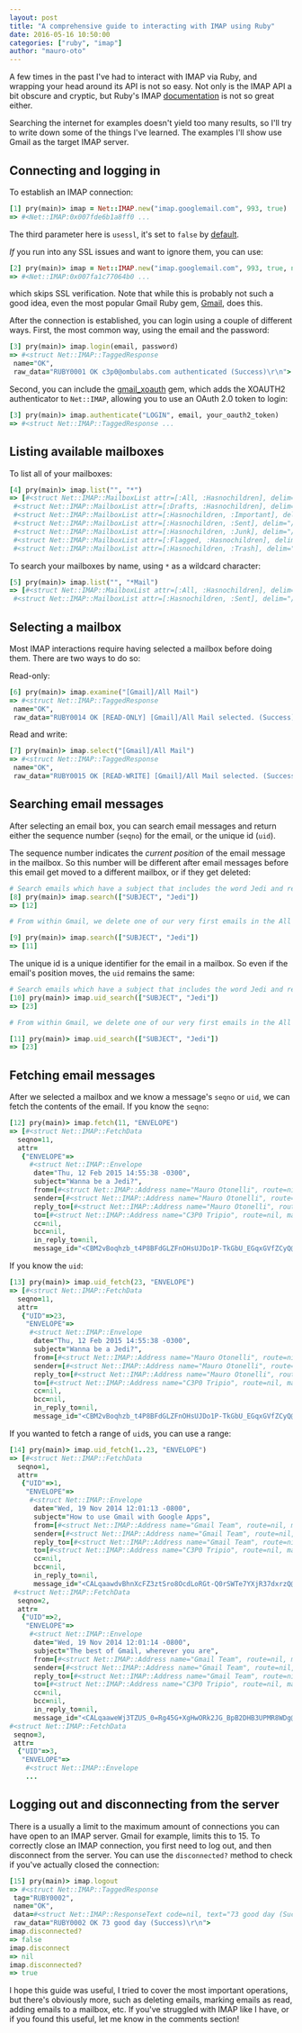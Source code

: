 ```yaml
---
layout: post
title: "A comprehensive guide to interacting with IMAP using Ruby"
date: 2016-05-16 10:50:00
categories: ["ruby", "imap"]
author: "mauro-oto"
---
```


A few times in the past I've had to interact with IMAP via Ruby, and wrapping
your head around its API is not so easy. Not only is the IMAP API a bit obscure
and cryptic, but Ruby's IMAP [documentation](http://ruby-doc.org/stdlib-2.2.3/libdoc/net/imap/rdoc/Net/IMAP.html)
is not so great either.

Searching the internet for examples doesn't yield too many results, so I'll try
to write down some of the things I've learned. The examples I'll show use
Gmail as the target IMAP server.

<!--more-->

## Connecting and logging in

To establish an IMAP connection:

```ruby
[1] pry(main)> imap = Net::IMAP.new("imap.googlemail.com", 993, true)
=> #<Net::IMAP:0x007fde6b1a8ff0 ...
```

The third parameter here is `usessl`, it's set to `false` by
[default](https://github.com/ruby/ruby/blob/trunk/lib/net/imap.rb#L1065).

_If_ you run into any SSL issues and want to ignore them, you can use:

```ruby
[2] pry(main)> imap = Net::IMAP.new("imap.googlemail.com", 993, true, nil, false)
=> #<Net::IMAP:0x007fa1c77064b0 ...
```

which skips SSL verification. Note that while this is probably not such a good
idea, even the most popular Gmail Ruby gem,
[Gmail](https://github.com/gmailgem/gmail/blob/353ddcc8cc0c5b57ad1d3a412f11365ccc12b7d6/lib/gmail/client/base.rb#L26),
does this.

After the connection is established, you can login using a couple of different
ways. First, the most common way, using the email and the password:

```ruby
[3] pry(main)> imap.login(email, password)
=> #<struct Net::IMAP::TaggedResponse
 name="OK",
 raw_data="RUBY0001 OK c3p0@ombulabs.com authenticated (Success)\r\n">
```

Second, you can include the [gmail_xoauth](https://github.com/nfo/gmail_xoauth)
gem, which adds the XOAUTH2 authenticator to `Net::IMAP`, allowing you to use an
OAuth 2.0 token to login:

```ruby
[3] pry(main)> imap.authenticate("LOGIN", email, your_oauth2_token)
=> #<struct Net::IMAP::TaggedResponse ...
```

## Listing available mailboxes

To list all of your mailboxes:

```ruby
[4] pry(main)> imap.list("", "*")
=> [#<struct Net::IMAP::MailboxList attr=[:All, :Hasnochildren], delim="/", name="[Gmail]/All Mail">,
 #<struct Net::IMAP::MailboxList attr=[:Drafts, :Hasnochildren], delim="/", name="[Gmail]/Drafts">,
 #<struct Net::IMAP::MailboxList attr=[:Hasnochildren, :Important], delim="/", name="[Gmail]/Important">,
 #<struct Net::IMAP::MailboxList attr=[:Hasnochildren, :Sent], delim="/", name="[Gmail]/Sent Mail">,
 #<struct Net::IMAP::MailboxList attr=[:Hasnochildren, :Junk], delim="/", name="[Gmail]/Spam">,
 #<struct Net::IMAP::MailboxList attr=[:Flagged, :Hasnochildren], delim="/", name="[Gmail]/Starred">,
 #<struct Net::IMAP::MailboxList attr=[:Hasnochildren, :Trash], delim="/", name="[Gmail]/Trash">]
```

To search your mailboxes by name, using `*` as a wildcard character:

```ruby
[5] pry(main)> imap.list("", "*Mail")
=> [#<struct Net::IMAP::MailboxList attr=[:All, :Hasnochildren], delim="/", name="[Gmail]/All Mail">,
 #<struct Net::IMAP::MailboxList attr=[:Hasnochildren, :Sent], delim="/", name="[Gmail]/Sent Mail">]
```

## Selecting a mailbox

Most IMAP interactions require having selected a mailbox before doing them.
There are two ways to do so:

Read-only:

```ruby
[6] pry(main)> imap.examine("[Gmail]/All Mail")
=> #<struct Net::IMAP::TaggedResponse
 name="OK",
 raw_data="RUBY0014 OK [READ-ONLY] [Gmail]/All Mail selected. (Success)\r\n">
```

Read and write:

```ruby
[7] pry(main)> imap.select("[Gmail]/All Mail")
=> #<struct Net::IMAP::TaggedResponse
 name="OK",
 raw_data="RUBY0015 OK [READ-WRITE] [Gmail]/All Mail selected. (Success)\r\n">
```

## Searching email messages

After selecting an email box, you can search email messages and return either
the sequence number (`seqno`) for the email, or the unique id (`uid`).

The sequence number indicates the *current position* of the email message in the
mailbox. So this number will be different after email messages before this email
get moved to a different mailbox, or if they get deleted:

```ruby
# Search emails which have a subject that includes the word Jedi and return the sequence number.
[8] pry(main)> imap.search(["SUBJECT", "Jedi"])
=> [12]

# From within Gmail, we delete one of our very first emails in the All Mail box and then make the same search we did before.

[9] pry(main)> imap.search(["SUBJECT", "Jedi"])
=> [11]
```

The unique id is a unique identifier for the email in a mailbox. So even if the
email's position moves, the `uid` remains the same:

```ruby
# Search emails which have a subject that includes the word Jedi and return the unique id.
[10] pry(main)> imap.uid_search(["SUBJECT", "Jedi"])
=> [23]

# From within Gmail, we delete one of our very first emails in the All Mail box and then make the same search we did before.

[11] pry(main)> imap.uid_search(["SUBJECT", "Jedi"])
=> [23]
```

## Fetching email messages

After we selected a mailbox and we know a message's `seqno` or `uid`, we can
fetch the contents of the email. If you know the `seqno`:

```ruby
[12] pry(main)> imap.fetch(11, "ENVELOPE")
=> [#<struct Net::IMAP::FetchData
  seqno=11,
  attr=
   {"ENVELOPE"=>
     #<struct Net::IMAP::Envelope
      date="Thu, 12 Feb 2015 14:55:38 -0300",
      subject="Wanna be a Jedi?",
      from=[#<struct Net::IMAP::Address name="Mauro Otonelli", route=nil, mailbox="mauro", host="ombulabs.com">],
      sender=[#<struct Net::IMAP::Address name="Mauro Otonelli", route=nil, mailbox="mauro", host="ombulabs.com">],
      reply_to=[#<struct Net::IMAP::Address name="Mauro Otonelli", route=nil, mailbox="mauro", host="ombulabs.com">],
      to=[#<struct Net::IMAP::Address name="C3P0 Tripio", route=nil, mailbox="c3p0", host="ombulabs.com">],
      cc=nil,
      bcc=nil,
      in_reply_to=nil,
      message_id="<CBM2vBoqhzb_t4P8BFdGLZFnOHsUJDo1P-TkGbU_EGqxGVfZCyQ@mail.gmail.com>">}>]
```

If you know the `uid`:

```ruby
[13] pry(main)> imap.uid_fetch(23, "ENVELOPE")
=> [#<struct Net::IMAP::FetchData
  seqno=11,
  attr=
   {"UID"=>23,
    "ENVELOPE"=>
     #<struct Net::IMAP::Envelope
      date="Thu, 12 Feb 2015 14:55:38 -0300",
      subject="Wanna be a Jedi?",
      from=[#<struct Net::IMAP::Address name="Mauro Otonelli", route=nil, mailbox="mauro", host="ombulabs.com">],
      sender=[#<struct Net::IMAP::Address name="Mauro Otonelli", route=nil, mailbox="mauro", host="ombulabs.com">],
      reply_to=[#<struct Net::IMAP::Address name="Mauro Otonelli", route=nil, mailbox="mauro", host="ombulabs.com">],
      to=[#<struct Net::IMAP::Address name="C3P0 Tripio", route=nil, mailbox="c3p0", host="ombulabs.com">],
      cc=nil,
      bcc=nil,
      in_reply_to=nil,
      message_id="<CBM2vBoqhzb_t4P8BFdGLZFnOHsUJDo1P-TkGbU_EGqxGVfZCyQ@mail.gmail.com>">}>]
```

If you wanted to fetch a range of `uid`s, you can use a range:

```ruby
[14] pry(main)> imap.uid_fetch(1..23, "ENVELOPE")
=> [#<struct Net::IMAP::FetchData
  seqno=1,
  attr=
   {"UID"=>1,
    "ENVELOPE"=>
     #<struct Net::IMAP::Envelope
      date="Wed, 19 Nov 2014 12:01:13 -0800",
      subject="How to use Gmail with Google Apps",
      from=[#<struct Net::IMAP::Address name="Gmail Team", route=nil, mailbox="mail-noreply", host="google.com">],
      sender=[#<struct Net::IMAP::Address name="Gmail Team", route=nil, mailbox="mail-noreply", host="google.com">],
      reply_to=[#<struct Net::IMAP::Address name="Gmail Team", route=nil, mailbox="mail-noreply", host="google.com">],
      to=[#<struct Net::IMAP::Address name="C3P0 Tripio", route=nil, mailbox="c3p0", host="ombulabs.com">],
      cc=nil,
      bcc=nil,
      in_reply_to=nil,
      message_id="<CALqaawdvBhnXcFZ3ztSro8OcdLoRGt-Q0rSWTe7YXjR37dxrzQ@mail.gmail.com>">}>,
 #<struct Net::IMAP::FetchData
  seqno=2,
  attr=
   {"UID"=>2,
    "ENVELOPE"=>
     #<struct Net::IMAP::Envelope
      date="Wed, 19 Nov 2014 12:01:14 -0800",
      subject="The best of Gmail, wherever you are",
      from=[#<struct Net::IMAP::Address name="Gmail Team", route=nil, mailbox="mail-noreply", host="google.com">],
      sender=[#<struct Net::IMAP::Address name="Gmail Team", route=nil, mailbox="mail-noreply", host="google.com">],
      reply_to=[#<struct Net::IMAP::Address name="Gmail Team", route=nil, mailbox="mail-noreply", host="google.com">],
      to=[#<struct Net::IMAP::Address name="C3P0 Tripio", route=nil, mailbox="c3p0", host="ombulabs.com">],
      cc=nil,
      bcc=nil,
      in_reply_to=nil,
      message_id="<CALqaaweWj3TZUS_0=Rg45G+XgHwORk2JG_BpB2DHB3UPMR8WDg@mail.gmail.com>">}>,
#<struct Net::IMAP::FetchData
 seqno=3,
 attr=
  {"UID"=>3,
   "ENVELOPE"=>
    #<struct Net::IMAP::Envelope
    ...
```

## Logging out and disconnecting from the server

There is a usually a limit to the maximum amount of connections you can have
open to an IMAP server. Gmail for example, limits this to 15.
To correctly close an IMAP connection, you first need to log out, and then
disconnect from the server. You can use the `disconnected?` method to check
if you've actually closed the connection:

```ruby
[15] pry(main)> imap.logout
=> #<struct Net::IMAP::TaggedResponse
 tag="RUBY0002",
 name="OK",
 data=#<struct Net::IMAP::ResponseText code=nil, text="73 good day (Success)">,
 raw_data="RUBY0002 OK 73 good day (Success)\r\n">
imap.disconnected?
=> false
imap.disconnect
=> nil
imap.disconnected?
=> true
```

I hope this guide was useful, I tried to cover the most important operations,
but there's obviously more, such as deleting emails, marking emails as read,
adding emails to a mailbox, etc. If you've struggled with IMAP like I have, or
if you found this useful, let me know in the comments section!
